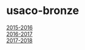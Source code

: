# usaco-bronze

<a href="https://github.com/tsx358/usaco-bronze/tree/main/2015-2016">2015-2016</a> <br>
<a href="https://github.com/tsx358/usaco-bronze/tree/main/2016-2017">2016-2017</a> <br>
<a href="https://github.com/tsx358/usaco-bronze/tree/main/2017-2018">2017-2018</a>
